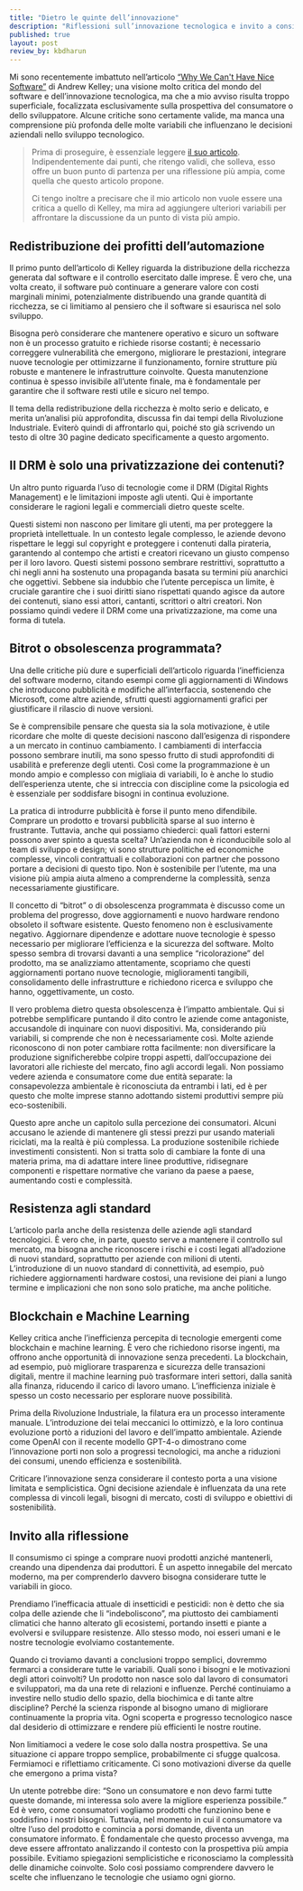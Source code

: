 ```yaml
---
title: "Dietro le quinte dell’innovazione"
description: "Riflessioni sull’innovazione tecnologica e invito a considerare le molteplici variabili che influenzano le decisioni, siano esse economiche, ambientali, legali o sociali, andando oltre semplificazioni e apparenze."
published: true
layout: post
review_by: kbdharun
---
```


Mi sono recentemente imbattuto nell’articolo [“Why We Can't Have Nice Software”](https://andrewkelley.me/post/why-we-cant-have-nice-software.html) di Andrew Kelley; una visione molto critica del mondo del software e dell’innovazione tecnologica, ma che a mio avviso risulta troppo superficiale, focalizzata esclusivamente sulla prospettiva del consumatore o dello sviluppatore. Alcune critiche sono certamente valide, ma manca una comprensione più profonda delle molte variabili che influenzano le decisioni aziendali nello sviluppo tecnologico.

> Prima di proseguire, è essenziale leggere [il suo articolo](https://andrewkelley.me/post/why-we-cant-have-nice-software.html). Indipendentemente dai punti, che ritengo validi, che solleva, esso offre un buon punto di partenza per una riflessione più ampia, come quella che questo articolo propone.
>
> Ci tengo inoltre a precisare che il mio articolo non vuole essere una critica a quello di Kelley, ma mira ad aggiungere ulteriori variabili per affrontare la discussione da un punto di vista più ampio.

## Redistribuzione dei profitti dell’automazione

Il primo punto dell’articolo di Kelley riguarda la distribuzione della ricchezza generata dal software e il controllo esercitato dalle imprese. È vero che, una volta creato, il software può continuare a generare valore con costi marginali minimi, potenzialmente distribuendo una grande quantità di ricchezza, se ci limitiamo al pensiero che il software si esaurisca nel solo sviluppo.

Bisogna però considerare che mantenere operativo e sicuro un software non è un processo gratuito e richiede risorse costanti; è necessario correggere vulnerabilità che emergono, migliorare le prestazioni, integrare nuove tecnologie per ottimizzarne il funzionamento, fornire strutture più robuste e mantenere le infrastrutture coinvolte. Questa manutenzione continua è spesso invisibile all’utente finale, ma è fondamentale per garantire che il software resti utile e sicuro nel tempo.

Il tema della redistribuzione della ricchezza è molto serio e delicato, e merita un’analisi più approfondita, discussa fin dai tempi della Rivoluzione Industriale. Eviterò quindi di affrontarlo qui, poiché sto già scrivendo un testo di oltre 30 pagine dedicato specificamente a questo argomento.

## Il DRM è solo una privatizzazione dei contenuti?

Un altro punto riguarda l’uso di tecnologie come il DRM (Digital Rights Management) e le limitazioni imposte agli utenti. Qui è importante considerare le ragioni legali e commerciali dietro queste scelte.

Questi sistemi non nascono per limitare gli utenti, ma per proteggere la proprietà intellettuale. In un contesto legale complesso, le aziende devono rispettare le leggi sul copyright e proteggere i contenuti dalla pirateria, garantendo al contempo che artisti e creatori ricevano un giusto compenso per il loro lavoro. Questi sistemi possono sembrare restrittivi, soprattutto a chi negli anni ha sostenuto una propaganda basata su termini più anarchici che oggettivi. Sebbene sia indubbio che l’utente percepisca un limite, è cruciale garantire che i suoi diritti siano rispettati quando agisce da autore dei contenuti, siano essi attori, cantanti, scrittori o altri creatori. Non possiamo quindi vedere il DRM come una privatizzazione, ma come una forma di tutela.

## Bitrot o obsolescenza programmata?

Una delle critiche più dure e superficiali dell’articolo riguarda l’inefficienza del software moderno, citando esempi come gli aggiornamenti di Windows che introducono pubblicità e modifiche all’interfaccia, sostenendo che Microsoft, come altre aziende, sfrutti questi aggiornamenti grafici per giustificare il rilascio di nuove versioni.

Se è comprensibile pensare che questa sia la sola motivazione, è utile ricordare che molte di queste decisioni nascono dall’esigenza di rispondere a un mercato in continuo cambiamento. I cambiamenti di interfaccia possono sembrare inutili, ma sono spesso frutto di studi approfonditi di usabilità e preferenze degli utenti. Così come la programmazione è un mondo ampio e complesso con migliaia di variabili, lo è anche lo studio dell’esperienza utente, che si intreccia con discipline come la psicologia ed è essenziale per soddisfare bisogni in continua evoluzione.

La pratica di introdurre pubblicità è forse il punto meno difendibile. Comprare un prodotto e trovarsi pubblicità sparse al suo interno è frustrante. Tuttavia, anche qui possiamo chiederci: quali fattori esterni possono aver spinto a questa scelta? Un’azienda non è riconducibile solo al team di sviluppo e design; vi sono strutture politiche ed economiche complesse, vincoli contrattuali e collaborazioni con partner che possono portare a decisioni di questo tipo. Non è sostenibile per l’utente, ma una visione più ampia aiuta almeno a comprenderne la complessità, senza necessariamente giustificare.

Il concetto di “bitrot” o di obsolescenza programmata è discusso come un problema del progresso, dove aggiornamenti e nuovo hardware rendono obsoleto il software esistente. Questo fenomeno non è esclusivamente negativo. Aggiornare dipendenze e adottare nuove tecnologie è spesso necessario per migliorare l’efficienza e la sicurezza del software. Molto spesso sembra di trovarsi davanti a una semplice “ricolorazione” del prodotto, ma se analizziamo attentamente, scopriamo che questi aggiornamenti portano nuove tecnologie, miglioramenti tangibili, consolidamento delle infrastrutture e richiedono ricerca e sviluppo che hanno, oggettivamente, un costo.

Il vero problema dietro questa obsolescenza è l’impatto ambientale. Qui si potrebbe semplificare puntando il dito contro le aziende come antagoniste, accusandole di inquinare con nuovi dispositivi. Ma, considerando più variabili, si comprende che non è necessariamente così. Molte aziende riconoscono di non poter cambiare rotta facilmente: non diversificare la produzione significherebbe colpire troppi aspetti, dall’occupazione dei lavoratori alle richieste del mercato, fino agli accordi legali. Non possiamo vedere azienda e consumatore come due entità separate: la consapevolezza ambientale è riconosciuta da entrambi i lati, ed è per questo che molte imprese stanno adottando sistemi produttivi sempre più eco-sostenibili.

Questo apre anche un capitolo sulla percezione dei consumatori. Alcuni accusano le aziende di mantenere gli stessi prezzi pur usando materiali riciclati, ma la realtà è più complessa. La produzione sostenibile richiede investimenti consistenti. Non si tratta solo di cambiare la fonte di una materia prima, ma di adattare intere linee produttive, ridisegnare componenti e rispettare normative che variano da paese a paese, aumentando costi e complessità.

## Resistenza agli standard

L’articolo parla anche della resistenza delle aziende agli standard tecnologici. È vero che, in parte, questo serve a mantenere il controllo sul mercato, ma bisogna anche riconoscere i rischi e i costi legati all’adozione di nuovi standard, soprattutto per aziende con milioni di utenti. L’introduzione di un nuovo standard di connettività, ad esempio, può richiedere aggiornamenti hardware costosi, una revisione dei piani a lungo termine e implicazioni che non sono solo pratiche, ma anche politiche.

## Blockchain e Machine Learning

Kelley critica anche l’inefficienza percepita di tecnologie emergenti come blockchain e machine learning. È vero che richiedono risorse ingenti, ma offrono anche opportunità di innovazione senza precedenti. La blockchain, ad esempio, può migliorare trasparenza e sicurezza delle transazioni digitali, mentre il machine learning può trasformare interi settori, dalla sanità alla finanza, riducendo il carico di lavoro umano. L’inefficienza iniziale è spesso un costo necessario per esplorare nuove possibilità.

Prima della Rivoluzione Industriale, la filatura era un processo interamente manuale. L’introduzione dei telai meccanici lo ottimizzò, e la loro continua evoluzione portò a riduzioni del lavoro e dell’impatto ambientale. Aziende come OpenAI con il recente modello GPT-4-o dimostrano come l’innovazione porti non solo a progressi tecnologici, ma anche a riduzioni dei consumi, unendo efficienza e sostenibilità.

Criticare l’innovazione senza considerare il contesto porta a una visione limitata e semplicistica. Ogni decisione aziendale è influenzata da una rete complessa di vincoli legali, bisogni di mercato, costi di sviluppo e obiettivi di sostenibilità.

## Invito alla riflessione

Il consumismo ci spinge a comprare nuovi prodotti anziché mantenerli, creando una dipendenza dai produttori. È un aspetto innegabile del mercato moderno, ma per comprenderlo davvero bisogna considerare tutte le variabili in gioco.

Prendiamo l’inefficacia attuale di insetticidi e pesticidi: non è detto che sia colpa delle aziende che li “indeboliscono”, ma piuttosto dei cambiamenti climatici che hanno alterato gli ecosistemi, portando insetti e piante a evolversi e sviluppare resistenze. Allo stesso modo, noi esseri umani e le nostre tecnologie evolviamo costantemente.

Quando ci troviamo davanti a conclusioni troppo semplici, dovremmo fermarci a considerare tutte le variabili. Quali sono i bisogni e le motivazioni degli attori coinvolti? Un prodotto non nasce solo dal lavoro di consumatori e sviluppatori, ma da una rete di relazioni e influenze. Perché continuiamo a investire nello studio dello spazio, della biochimica e di tante altre discipline? Perché la scienza risponde al bisogno umano di migliorare continuamente la propria vita. Ogni scoperta e progresso tecnologico nasce dal desiderio di ottimizzare e rendere più efficienti le nostre routine.

Non limitiamoci a vedere le cose solo dalla nostra prospettiva. Se una situazione ci appare troppo semplice, probabilmente ci sfugge qualcosa. Fermiamoci e riflettiamo criticamente. Ci sono motivazioni diverse da quelle che emergono a prima vista?

Un utente potrebbe dire: “Sono un consumatore e non devo farmi tutte queste domande, mi interessa solo avere la migliore esperienza possibile.” Ed è vero, come consumatori vogliamo prodotti che funzionino bene e soddisfino i nostri bisogni. Tuttavia, nel momento in cui il consumatore va oltre l’uso del prodotto e comincia a porsi domande, diventa un consumatore informato. È fondamentale che questo processo avvenga, ma deve essere affrontato analizzando il contesto con la prospettiva più ampia possibile. Evitiamo spiegazioni semplicistiche e riconosciamo la complessità delle dinamiche coinvolte. Solo così possiamo comprendere davvero le scelte che influenzano le tecnologie che usiamo ogni giorno.
